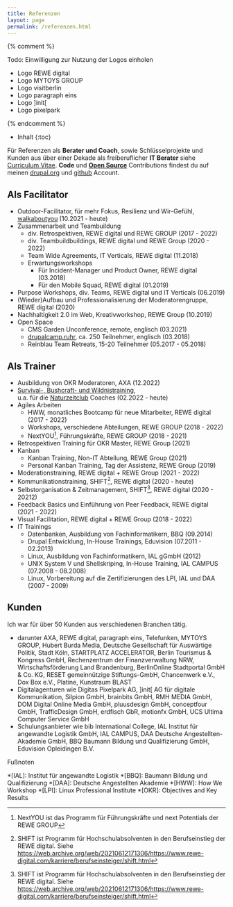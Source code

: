 ```yaml
---
title: Referenzen
layout: page
permalink: /referenzen.html
---
```

{% comment %}

Todo: Einwilligung zur Nutzung der Logos einholen

- Logo REWE digital
- Logo MYTOYS GROUP
- Logo visitberlin
- Logo paragraph eins
- Logo ]init\[
- Logo pixelpark

{% endcomment %}

* Inhalt
{:toc}

Für Referenzen als **Berater und Coach**, 
sowie Schlüsselprojekte und Kunden aus über einer Dekade als freiberuflicher **IT Berater** 
siehe [Curriculum Vitae](https://florian.latzel.io/cv/). 
**Code** und [**Open Source**](/tags/open-source/) Contributions 
findest du auf meinen [drupal.org](https://www.drupal.org/u/fl3a) 
und [github](https://github.com/fl3a) Account.

## Als Facilitator

- Outdoor-Facilitator, für mehr Fokus, Resilienz und Wir-Gefühl, 
[walkaboutyou](https://walkaboutyou.org) (10.2021 - heute)
- Zusammenarbeit und Teambuildung
  - div. Retrospektiven, REWE digital und REWE GROUP (2017 - 2022)
  - div. Teambuildbuildings, REWE digital und REWE Group  (2020 - 2022)
  - Team Wide Agreements, IT Verticals, REWE digital (11.2018)
  - Erwartungsworkshops
     - Für Incident-Manager und Product Owner, REWE digital (03.2018)
     - Für den Mobile Squad, REWE digital (01.2019)
- Purpose Workshops, div. Teams, REWE digital und IT Verticals (06.2019)
- (Wieder)Aufbau und Professionalisierung der Moderatorengruppe, REWE digital (2020)
- Nachhaltigkeit 2.0 im Web, Kreativworkshop, REWE Group (10.2019)
- Open Space 
  - CMS Garden Unconference, remote, englisch (03.2021)
  - [drupalcamp.ruhr](/2018/03/27/ein-experiment-drupalcamp-ruhr-goes-barcamp.html), 
    ca. 250 Teilnehmer, englisch (03.2018)
  - Reinblau Team Retreats, 15-20 Teilnehmer (05.2017 - 05.2018)

## Als Trainer

- Ausbildung von OKR Moderatoren, AXA (12.2022)
- [Survival-, Bushcraft- und Wildnistraining](
/wildnistraining.html),    
u.a. für die [Naturzeitclub](https://naturzeit.club/) Coaches (02.2022 - heute)
- Agiles Arbeiten 
  - HWW, monatliches Bootcamp für neue Mitarbeiter, REWE digital (2017 - 2022)
  - Workshops, verschiedene Abteilungen, REWE GROUP (2018 - 2022)
  - NextYOU[^nextyou], Führungskräfte, REWE GROUP (2018 - 2021)
- Retrospektiven Training für OKR Master, REWE Group (2021)
- Kanban
  - Kanban Training, Non-IT Abteilung, REWE Group  (2021)
  - Personal Kanban Training, Tag der Assistenz, REWE Group (2019)
- Moderationstraining, REWE digital + REWE Group (2021 - 2022)
- Kommunikationstraining, SHIFT[^shift], REWE digital (2020 - heute)
- Selbstorganisation & Zeitmanagement, SHIFT[^shift], REWE digital (2020 - 20212) 
- Feedback Basics und Einführung von Peer Feedback, REWE digital  (2021 - 2022)
- Visual Facilitation, REWE digital + REWE Group (2018 - 2022)
- IT Trainings
   - Datenbanken, Ausbildung von Fachinformatikern, BBQ (09.2014)
   - Drupal Entwicklung, In-House Trainings, Eduvision (07.2011 - 02.2013)
   - Linux, Ausbildung von Fachinformatikern, IAL gGmbH (2012)
   - UNIX System V und Shellskriping, In-House Training, IAL CAMPUS (07.2008 - 08.2008)
   - Linux, Vorbereitung auf die Zertifizierungen des LPI, IAL und DAA (2007 - 2009)

## Kunden 

Ich war für über 50 Kunden aus verschiedenen Branchen tätig.

- darunter AXA, REWE digital, paragraph eins, 
Telefunken, MYTOYS GROUP, Hubert Burda Media, 
Deutsche Gesellschaft für Auswärtige Politik, Stadt Köln, STARTPLATZ ACCELERATOR, 
Berlin Tourismus & Kongress GmbH, Rechenzentrum der Finanzverwaltung NRW, 
Wirtschaftsförderung Land Brandenburg, BerlinOnline Stadtportal GmbH & Co. KG, 
RESET gemeinnützige Stiftungs-GmbH, Chancenwerk e.V., Dox Box e.V., Platine, Kunstraum BLAST
- Digitalagenturen wie Digitas Pixelpark AG, 
]init[ AG für digitale Kommunikation, Silpion GmbH, brainbits GmbH, RMH MEDIA GmbH, 
DOM Digital Online Media GmbH, pluusdesign GmbH, conceptfour GmbH, 
TrafficDesign GmbH, erdfisch GbR, motionfx GmbH, UCS Ultima Computer Service GmbH
- Schulungsanbieter wie bib International College, 
IAL Institut für angewandte Logistik GmbH, IAL CAMPUS, 
DAA Deutsche Angestellten-Akademie GmbH, 
BBQ Baumann Bildung und Qualifizierung GmbH, Eduvision Opleidingen B.V. 

Fußnoten

[^nextyou]: NextYOU ist das Programm für Führungskräfte und next Potentials der REWE GROUP
[^shift]: SHIFT ist Programm für Hochschulabsolventen in den Berufseinstieg der REWE digital. Siehe <https://web.archive.org/web/20210612171306/https://www.rewe-digital.com/karriere/berufseinsteiger/shift.html> 

*[IAL]: Institut für angewandte Logistik
*[BBQ]: Baumann Bildung und Qualifizierung
*[DAA]: Deutsche Angestellten Akademie
*[HWW]: How We Workshop
*[LPI]: Linux Professional Institute
*[OKR]: Objectives and Key Results
